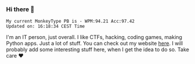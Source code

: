 ### Hi there 👋
<!-- PB START -->
```
My current MonkeyType PB is - WPM:94.21 Acc:97.42
Updated on: 16:18:34 CEST Time
```
<!-- PB END -->
I'm an IT person, just overall. I like CTFs, hacking, coding games, making Python apps. Just a lot of stuff.
You can check out my website [here](https://skill3472.github.io/).
I will probably add some interesting stuff here, when I get the idea to do so. Take care ❤️
